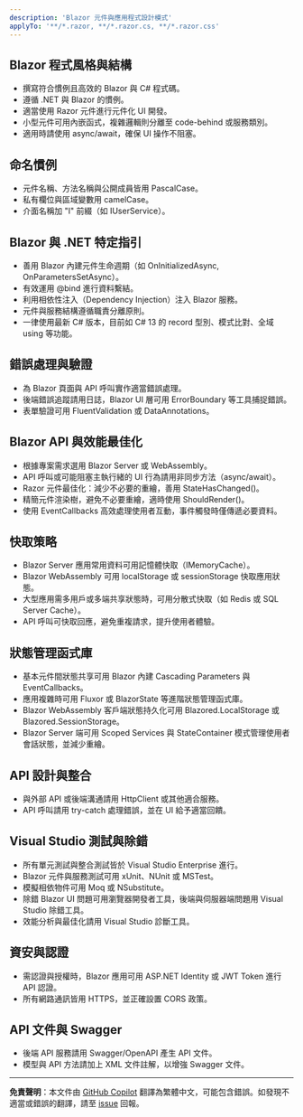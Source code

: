 ```yaml
---
description: 'Blazor 元件與應用程式設計模式'
applyTo: '**/*.razor, **/*.razor.cs, **/*.razor.css'
---
```


## Blazor 程式風格與結構

- 撰寫符合慣例且高效的 Blazor 與 C# 程式碼。
- 遵循 .NET 與 Blazor 的慣例。
- 適當使用 Razor 元件進行元件化 UI 開發。
- 小型元件可用內嵌函式，複雜邏輯則分離至 code-behind 或服務類別。
- 適用時請使用 async/await，確保 UI 操作不阻塞。

## 命名慣例

- 元件名稱、方法名稱與公開成員皆用 PascalCase。
- 私有欄位與區域變數用 camelCase。
- 介面名稱加 "I" 前綴（如 IUserService）。

## Blazor 與 .NET 特定指引

- 善用 Blazor 內建元件生命週期（如 OnInitializedAsync, OnParametersSetAsync）。
- 有效運用 @bind 進行資料繫結。
- 利用相依性注入（Dependency Injection）注入 Blazor 服務。
- 元件與服務結構遵循職責分離原則。
- 一律使用最新 C# 版本，目前如 C# 13 的 record 型別、模式比對、全域 using 等功能。

## 錯誤處理與驗證

- 為 Blazor 頁面與 API 呼叫實作適當錯誤處理。
- 後端錯誤追蹤請用日誌，Blazor UI 層可用 ErrorBoundary 等工具捕捉錯誤。
- 表單驗證可用 FluentValidation 或 DataAnnotations。

## Blazor API 與效能最佳化

- 根據專案需求選用 Blazor Server 或 WebAssembly。
- API 呼叫或可能阻塞主執行緒的 UI 行為請用非同步方法（async/await）。
- Razor 元件最佳化：減少不必要的重繪，善用 StateHasChanged()。
- 精簡元件渲染樹，避免不必要重繪，適時使用 ShouldRender()。
- 使用 EventCallbacks 高效處理使用者互動，事件觸發時僅傳遞必要資料。

## 快取策略

- Blazor Server 應用常用資料可用記憶體快取（IMemoryCache）。
- Blazor WebAssembly 可用 localStorage 或 sessionStorage 快取應用狀態。
- 大型應用需多用戶或多端共享狀態時，可用分散式快取（如 Redis 或 SQL Server Cache）。
- API 呼叫可快取回應，避免重複請求，提升使用者體驗。

## 狀態管理函式庫

- 基本元件間狀態共享可用 Blazor 內建 Cascading Parameters 與 EventCallbacks。
- 應用複雜時可用 Fluxor 或 BlazorState 等進階狀態管理函式庫。
- Blazor WebAssembly 客戶端狀態持久化可用 Blazored.LocalStorage 或 Blazored.SessionStorage。
- Blazor Server 端可用 Scoped Services 與 StateContainer 模式管理使用者會話狀態，並減少重繪。

## API 設計與整合

- 與外部 API 或後端溝通請用 HttpClient 或其他適合服務。
- API 呼叫請用 try-catch 處理錯誤，並在 UI 給予適當回饋。

## Visual Studio 測試與除錯

- 所有單元測試與整合測試皆於 Visual Studio Enterprise 進行。
- Blazor 元件與服務測試可用 xUnit、NUnit 或 MSTest。
- 模擬相依物件可用 Moq 或 NSubstitute。
- 除錯 Blazor UI 問題可用瀏覽器開發者工具，後端與伺服器端問題用 Visual Studio 除錯工具。
- 效能分析與最佳化請用 Visual Studio 診斷工具。

## 資安與認證

- 需認證與授權時，Blazor 應用可用 ASP.NET Identity 或 JWT Token 進行 API 認證。
- 所有網路通訊皆用 HTTPS，並正確設置 CORS 政策。

## API 文件與 Swagger

- 後端 API 服務請用 Swagger/OpenAPI 產生 API 文件。
- 模型與 API 方法請加上 XML 文件註解，以增強 Swagger 文件。

---

**免責聲明**：本文件由 [GitHub Copilot](https://docs.github.com/copilot/about-github-copilot/what-is-github-copilot) 翻譯為繁體中文，可能包含錯誤。如發現不適當或錯誤的翻譯，請至 [issue](../../issues) 回報。
